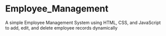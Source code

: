 # Employee_Management
A simple Employee Management System using HTML, CSS, and JavaScript to add, edit, and delete employee records dynamically
